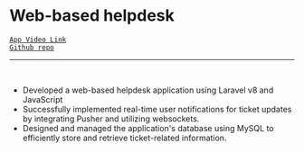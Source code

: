 # Web-based helpdesk

[`App Video Link`](https://drive.google.com/file/d/1l4ebi5VW3jFCqqFhx0nRWXktggJyJIGv/view)
<br/>
[`Github repo`](https://github.com/mohamedelazzouzi1997/helpdesk)
<br/>

---

<br/>

- Developed a web-based helpdesk application using Laravel v8 and JavaScript
- Successfully implemented real-time user notifications for ticket updates by integrating Pusher and utilizing websockets.
- Designed and managed the application's database using MySQL to efficiently store and retrieve ticket-related information.
